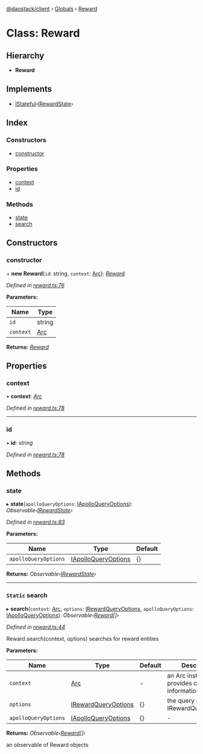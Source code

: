 [@daostack/client](../README.md) › [Globals](../globals.md) › [Reward](reward.md)

# Class: Reward

## Hierarchy

* **Reward**

## Implements

* [IStateful](../interfaces/istateful.md)‹[IRewardState](../interfaces/irewardstate.md)›

## Index

### Constructors

* [constructor](reward.md#constructor)

### Properties

* [context](reward.md#context)
* [id](reward.md#id)

### Methods

* [state](reward.md#state)
* [search](reward.md#static-search)

## Constructors

###  constructor

\+ **new Reward**(`id`: string, `context`: [Arc](arc.md)): *[Reward](reward.md)*

*Defined in [reward.ts:76](https://github.com/daostack/client/blob/18967ff/src/reward.ts#L76)*

**Parameters:**

Name | Type |
------ | ------ |
`id` | string |
`context` | [Arc](arc.md) |

**Returns:** *[Reward](reward.md)*

## Properties

###  context

• **context**: *[Arc](arc.md)*

*Defined in [reward.ts:78](https://github.com/daostack/client/blob/18967ff/src/reward.ts#L78)*

___

###  id

• **id**: *string*

*Defined in [reward.ts:78](https://github.com/daostack/client/blob/18967ff/src/reward.ts#L78)*

## Methods

###  state

▸ **state**(`apolloQueryOptions`: [IApolloQueryOptions](../interfaces/iapolloqueryoptions.md)): *Observable‹[IRewardState](../interfaces/irewardstate.md)›*

*Defined in [reward.ts:83](https://github.com/daostack/client/blob/18967ff/src/reward.ts#L83)*

**Parameters:**

Name | Type | Default |
------ | ------ | ------ |
`apolloQueryOptions` | [IApolloQueryOptions](../interfaces/iapolloqueryoptions.md) |  {} |

**Returns:** *Observable‹[IRewardState](../interfaces/irewardstate.md)›*

___

### `Static` search

▸ **search**(`context`: [Arc](arc.md), `options`: [IRewardQueryOptions](../interfaces/irewardqueryoptions.md), `apolloQueryOptions`: [IApolloQueryOptions](../interfaces/iapolloqueryoptions.md)): *Observable‹[Reward](reward.md)[]›*

*Defined in [reward.ts:44](https://github.com/daostack/client/blob/18967ff/src/reward.ts#L44)*

Reward.search(context, options) searches for reward entities

**Parameters:**

Name | Type | Default | Description |
------ | ------ | ------ | ------ |
`context` | [Arc](arc.md) | - | an Arc instance that provides connection information |
`options` | [IRewardQueryOptions](../interfaces/irewardqueryoptions.md) |  {} | the query options, cf. IRewardQueryOptions |
`apolloQueryOptions` | [IApolloQueryOptions](../interfaces/iapolloqueryoptions.md) |  {} | - |

**Returns:** *Observable‹[Reward](reward.md)[]›*

an observable of Reward objects
